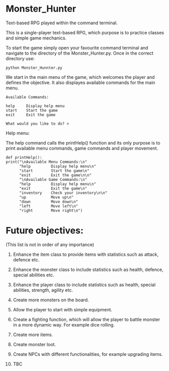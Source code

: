 # Monster_Hunter
Text-based RPG played within the command terminal.

This is a single-player text-based RPG, which purpose is to practice classes and simple game mechanics.

To start the game simply open your favourite command terminal and navigate to the directory of the Monster_Hunter.py. Once in the correct directory use:

    python Monster_Hunnter.py
    
We start in the main menu of the game, which welcomes the player and defines the objective. It also displayes available commands for the main menu.

    Available Commands:

    help     Display help menu
    start    Start the game
    exit     Exit the game

    What would you like to do? >
    
Help menu:

The help command calls the printHelp() function and its only purpose is to print available menu commands, game commands and             player movement.

    def printHelp():
    print("\nAvailable Menu Commands:\n"
          "help         Display help menu\n"
          "start        Start the game\n"
          "exit         Exit the game\n\n"
          "\nAvailable Game Commands:\n"
          "help         Display help menu\n"
          "exit         Exit the game\n"
          "inventory    Check your inventory\n\n"
          "up           Move up\n"
          "down         Move down\n"
          "left         Move left\n"
          "right        Move right\n")

# Future objectives:
(This list is not in order of any importance)

1. Enhance the item class to provide items with statistics such as attack, defence etc.
2. Enhance the monster class to include statistics such as health, defence, special abilities etc.
3. Enhance the player class to include statistics such as health, special abilities, strength, agility etc.

4. Create more monsters on the board.
5. Allow the player to start with simple equipment.
6. Create a fighting function, which will allow the player to battle monster in a more dynamic way. For example dice rolling.
7. Create more items.
8. Create monster loot.
9. Create NPCs with different functionalities, for example upgrading items.
10. TBC
